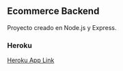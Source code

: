 ## Ecommerce Backend

Proyecto creado en Node.js y Express.

### Heroku

[Heroku App Link](https://ch-backend-final.herokuapp.com/)